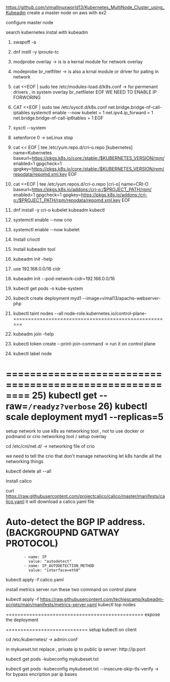 
https://github.com/vimallinuxworld13/Kubernetes_MultiNode_Cluster_using_Kubeadm
create a master node on aws with ex2

configure master node 

search kubernetes instal with kubeadm

1) swapoff -a
2) dnf instll -y iproute-tc
3) modprobe overlay -> is is  a kernal module for network overlay
4) modeprobe br_netfilter -> is also a krnal module or driver for pating in network
5) cat <<EOF | sudo tee /etc/modules-load.d/k8s.conf -> for permenant drivers , in system
		overlay
		 br_netfileter
		 EOF
	WE NEED TO ENABLE IP FORWORING 
6) CAT <<EOF | sudo tee /etc/sysctl.d/k8s.conf
		net.bridge.bridge-nf-call-iptables systemctl enable --now kubelet = 1
		net.ipv4.ip_forward                 = 1
		net.bridge.bridge-nf-call-ip6tables = 1
		EOF
7) sysctl --system


8) setenforce 0 -> seLinux stop
9) cat << EOF | tee /etc/yum.repo.d/cri-o.repo
		[kubernetes]
		name=Kubernetes
		baseurl=https://pkgs.k8s.io/core:/stable:/$KUBERNETES_VERSION/rpm/
		enabled=1
		gpgcheck=1
		gpgkey=https://pkgs.k8s.io/core:/stable:/$KUBERNETES_VERSION/rpm/repodata/repomd.xml.key
		EOF
10) cat <<EOF | tee /etc/yum.repos.d/cri-o.repo
		[cri-o]
		name=CRI-O
		baseurl=https://pkgs.k8s.io/addons:/cri-o:/$PROJECT_PATH/rpm/
		enabled=1
		gpgcheck=1
		gpgkey=https://pkgs.k8s.io/addons:/cri-o:/$PROJECT_PATH/rpm/repodata/repomd.xml.key
		EOF
11) dnf install -y cri-o kubelet kubeadm kubectl
12) systemctl enable --now crio
13) systemctl enable --now kubelet
14) Install crioctl 
15) Install kubeadm tool
16) kubeadm init -help
17) use 192.168.0.0/16 cidr 
18) kubeadm init --pod-network-cidr=192.168.0.0/16
19) kubectl get pods -n kube-system
20) kubeclt create deployment myd1 --image=vimal13/apache-webserver-php
21) kubectl taint nodes --all node-role.kubernetes.io/control-plane-
======================================================
22) kubeadm join -help
23) kubectl token create --print-join-command -> run it on control plane
24) kubectl label node <hostname> <setlablenamehere>

========================================================
25) kubectl get --raw=`/readyz?verbose`
26) kubectl scale deployment myd1 --replicas=5
=======================================================
setup network to use k8s as networking tool , not to use docker or podmand or crio networking tool / setup overlay

cd /etc/cni/net.d/  -> networking file of crio

we need to tell the crio that don't manage networking let k8s handle all the networking things


kubectl delete all --all

Install calico

curl https://raw.githubusercontent.com/projectcalico/calico/master/manifests/calico.yaml
it will download a calico.yaml file 


# Auto-detect the BGP IP address.  (BACKGROUPND GATWAY PROTOCOL)
            - name: IP
              value: "autodetect"
            - name: IP_AUTODETECTION_METHOD
              value: "interface=eth0"

kubectl apply -f calico.yaml

install metrics server 
run these two command on control plane

kubectl apply -f https://raw.githubusercontent.com/techiescamp/kubeadm-scripts/main/manifests/metrics-server.yaml
kubectl top nodes


===============================================
expose the deployment

============================
setup kubectl on client 

cd /etc/kubernetes/ -> admin.conf

in mykueset.txt replace , private ip to public ip   server: http://ip:port

kubectl get pods -kubeconfig mykubeset.txt

kubectl get pods -kubeconfig mykubeset.txt --insecure-skip-tls-verify -> for bypass encription par ip bases


